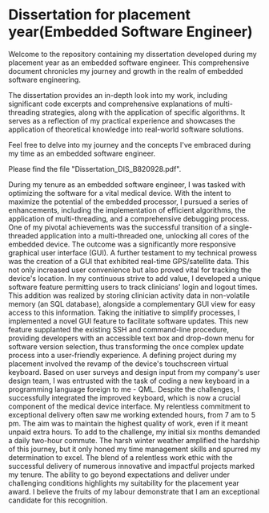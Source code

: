 # Dissertation for placement year(Embedded Software Engineer)

Welcome to the repository containing my dissertation developed during my placement year as an embedded software engineer. This comprehensive document chronicles my journey and growth in the realm of embedded software engineering.

The dissertation provides an in-depth look into my work, including significant code excerpts and comprehensive explanations of multi-threading strategies, along with the application of specific algorithms. It serves as a reflection of my practical experience and showcases the application of theoretical knowledge into real-world software solutions.

Feel free to delve into my journey and the concepts I've embraced during my time as an embedded software engineer.

Please find the file "Dissertation_DIS_B820928.pdf".


During my tenure as an embedded software engineer, I was tasked with optimizing the software for a vital medical device. With the intent to maximize the potential of the embedded processor, I pursued a series of enhancements, including the implementation of efficient algorithms, the application of multi-threading, and a comprehensive debugging process. 
One of my pivotal achievements was the successful transition of a single-threaded application into a multi-threaded one, unlocking all cores of the embedded device. The outcome was a significantly more responsive graphical user interface (GUI). A further testament to my technical prowess was the creation of a GUI that exhibited real-time GPS/satellite data. This not only increased user convenience but also proved vital for tracking the device's location.
In my continuous strive to add value, I developed a unique software feature permitting users to track clinicians' login and logout times. This addition was realized by storing clinician activity data in non-volatile memory (an SQL database), alongside a complementary GUI view for easy access to this information.
Taking the initiative to simplify processes, I implemented a novel GUI feature to facilitate software updates. This new feature supplanted the existing SSH and command-line procedure, providing developers with an accessible text box and drop-down menu for software version selection, thus transforming the once complex update process into a user-friendly experience.
A defining project during my placement involved the revamp of the device's touchscreen virtual keyboard. Based on user surveys and design input from my company's user design team, I was entrusted with the task of coding a new keyboard in a programming language foreign to me - QML. Despite the challenges, I successfully integrated the improved keyboard, which is now a crucial component of the medical device interface.
My relentless commitment to exceptional delivery often saw me working extended hours, from 7 am to 5 pm. The aim was to maintain the highest quality of work, even if it meant unpaid extra hours. To add to the challenge, my initial six months demanded a daily two-hour commute. The harsh winter weather amplified the hardship of this journey, but it only honed my time management skills and spurred my determination to excel.
The blend of a relentless work ethic with the successful delivery of numerous innovative and impactful projects marked my tenure. The ability to go beyond expectations and deliver under challenging conditions highlights my suitability for the placement year award. I believe the fruits of my labour demonstrate that I am an exceptional candidate for this recognition.
